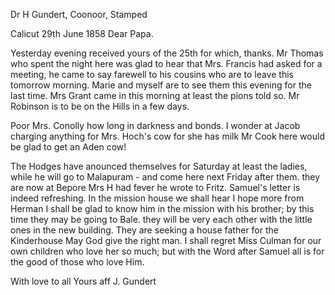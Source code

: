 Dr H Gundert, Coonoor, Stamped

 Calicut 29th June 1858
Dear Papa.

Yesterday evening received yours of the 25th for which, thanks. Mr Thomas who spent the night here was glad to hear that Mrs. Francis had asked for a meeting, he came to say farewell to his cousins who are to leave this tomorrow morning. Marie and myself are to see them this evening for the last time. Mrs Grant came in this morning at least the pions told so. Mr Robinson is to be on the Hills in a few days.

Poor Mrs. Conolly how long in darkness and bonds. I wonder at Jacob charging anything for Mrs. Hoch's cow for she has milk Mr Cook here would be glad to get an Aden cow!

The Hodges have anounced themselves for Saturday at least the ladies, while he will go to Malapuram - and come here next Friday after them. they are now at Bepore Mrs H had fever he wrote to Fritz. Samuel's letter is indeed refreshing. In the mission house we shall hear I hope more from Herman I shall be glad to know him in the mission with his brother; by this time they may be going to Bale. they will be very each other with the little ones in the new building. They are seeking a house father for the Kinderhouse May God give the right man. I shall regret Miss Culman for our own children who love her so much; but with the Word after Samuel all is for the good of those who love Him.

With love to all
 Yours aff J. Gundert

